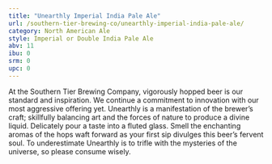 ```yaml
---
title: "Unearthly Imperial India Pale Ale"
url: /southern-tier-brewing-co/unearthly-imperial-india-pale-ale/
category: North American Ale
style: Imperial or Double India Pale Ale
abv: 11
ibu: 0
srm: 0
upc: 0
---
```

At the Southern Tier Brewing Company, vigorously hopped beer is our standard and inspiration. We continue a commitment to innovation with our most aggressive offering yet. Unearthly is a manifestation of the brewer’s craft; skillfully balancing art and the forces of nature to produce a divine liquid. Delicately pour a taste into a fluted glass. Smell the enchanting aromas of the hops waft forward as your first sip divulges this beer’s fervent soul. To underestimate Unearthly is to trifle with the mysteries of the universe, so please consume wisely.
